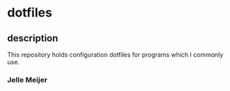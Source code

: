 # dotfiles

## description
This repository holds configuration dotfiles for programs which I commonly use. 

### Jelle Meijer
